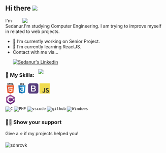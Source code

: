 

## Hi there <img src="https://media.giphy.com/media/hvRJCLFzcasrR4ia7z/giphy.gif" width="25px"></h1>

<img src="https://github-readme-stats.vercel.app/api?username=sdnrcvk&show_icons=true&theme=radical" min-width="400px" max-width="500px" width="450px" align="right">

<p align="left">
    I'm Sedanur.I'm studying Computer Engineering.
    I am trying to improve myself in related to web projects.
  <ul>
      <li>🔭 I’m currently working on Senior Project.
      </li>
      <li>🌱 I’m currently learning ReactJS.</li>
      <li>Contact with me via...
       <p>
       <a href="https://www.linkedin.com/in/sdnrcvk/" target="_blank" rel="nofollow"><img alt="Sedanur's Linkedin" src="https://img.shields.io/badge/LinkedIn-0077B5?style=for-the-badge&logo=linkedin&logoColor=white" width="100px" /></a>
       </p>
     </li>  
   </ul>
</p>

<img src="https://github-readme-stats.vercel.app/api/top-langs/?username=sdnrcvk&hide=html,ruby&layout=compact&show_icons=true&theme=radical" min-width="400px" max-width="400px" width="400px" align="right">


### 🚀 My Skills:
<code><img height="32" src="https://raw.githubusercontent.com/github/explore/80688e429a7d4ef2fca1e82350fe8e3517d3494d/topics/html/html.png" alt="HTML5"/></code>
<code><img height="32" src="https://raw.githubusercontent.com/github/explore/80688e429a7d4ef2fca1e82350fe8e3517d3494d/topics/css/css.png" alt="CSS"/></code>
<code><img height="32" src="https://raw.githubusercontent.com/github/explore/80688e429a7d4ef2fca1e82350fe8e3517d3494d/topics/bootstrap/bootstrap.png" alt="Bootstrap"/></code>
<code><img height="32" src="https://raw.githubusercontent.com/github/explore/80688e429a7d4ef2fca1e82350fe8e3517d3494d/topics/javascript/javascript.png" alt="Javascript"/></code>
<code> <img height="32" src="https://raw.githubusercontent.com/devicons/devicon/master/icons/csharp/csharp-original.svg" alt="csharp" /> </code>
<code><img height="32" src="https://cdn.iconscout.com/icon/free/png-512/c-programming-569564.png" alt="C"/></code>
<code><img height="32" src="https://cdn.iconscout.com/icon/free/png-256/php-99-1175127.png" alt="PHP"/></code>
<code><img height="32" src="https://cdn.iconscout.com/icon/free/png-256/visual-studio-code-1868941-1583105.png" alt="vscode"/></code>
<code><img height="32" src="https://cdn.iconscout.com/icon/free/png-256/github-34-225988.png" alt="github"/></code>
<code><img height="32" src="https://cdn.iconscout.com/icon/free/png-256/windows-3050920-2538288.png" alt="Windows"/></code>

### 👨‍🚀 Show your support
Give a ⭐️ if my projects helped you!

<p align=left> <img src=https://komarev.com/ghpvc/?username=sdnrcvk alt=sdnrcvk /> </p>






<!--
**sdnrcvk/sdnrcvk** is a ✨ _special_ ✨ repository because its `README.md` (this file) appears on your GitHub profile.

Here are some ideas to get you started:

- 🔭 I’m currently working on ...
- 🌱 I’m currently learning ...
- 👯 I’m looking to collaborate on ...
- 🤔 I’m looking for help with ...
- 💬 Ask me about ...
- 📫 How to reach me: ...
- 😄 Pronouns: ...
- ⚡ Fun fact: ...
-->
